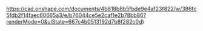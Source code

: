 https://cad.onshape.com/documents/4b818b8b5fbde9e4af23f822/w/386fc5fdb2f14faec60665a3/e/b76044ce5e2caf1e2b78bb86?renderMode=0&uiState=667c4b0513192d7b8f282c0d)
